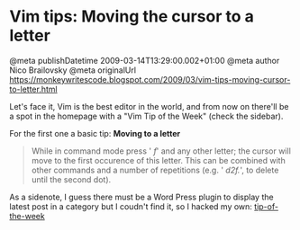 # Vim tips: Moving the cursor to a letter

@meta publishDatetime 2009-03-14T13:29:00.002+01:00
@meta author Nico Brailovsky
@meta originalUrl https://monkeywritescode.blogspot.com/2009/03/vim-tips-moving-cursor-to-letter.html

Let's face it, Vim is the best editor in the world, and from now on there'll be a spot in the homepage with a "Vim Tip of the Week" (check the sidebar).

For the first one a basic tip:
 **Moving to a letter**

>
> While in command mode press '
>  *f*' and any other letter; the cursor will move to the first occurence of this letter. This can be combined with other commands and a number of repetitions (e.g. '
>  *d2f.*', to delete until the second dot).
>
>
>
>

As a sidenote, I guess there must be a Word Press plugin to display the latest post in a category but I coudn't find it, so I hacked my own: [tip-of-the-week](/md_blog/2009/0314_TipoftheWeek.md)

